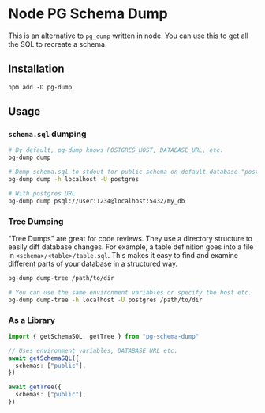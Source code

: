 # Node PG Schema Dump

This is an alternative to `pg_dump` written in node. You can use this to get
all the SQL to recreate a schema.

## Installation

`npm add -D pg-dump`

## Usage

### `schema.sql` dumping

```bash
# By default, pg-dump knows POSTGRES_HOST, DATABASE_URL, etc.
pg-dump dump

# Dump schema.sql to stdout for public schema on default database "postgres"
pg-dump dump -h localhost -U postgres

# With postgres URL
pg-dump dump psql://user:1234@localhost:5432/my_db
```

### Tree Dumping

"Tree Dumps" are great for code reviews. They use a directory structure to
easily diff database changes. For example, a table definition goes into a file
in `<schema>/<table>/table.sql`. This makes it easy to find and examine different
parts of your database in a structured way.

```bash
pg-dump dump-tree /path/to/dir

# You can use the same environment variables or specify the host etc.
pg-dump dump-tree -h localhost -U postgres /path/to/dir
```

### As a Library

```ts
import { getSchemaSQL, getTree } from "pg-schema-dump"

// Uses environment variables, DATABASE_URL etc.
await getSchemaSQL({
  schemas: ["public"],
})

await getTree({
  schemas: ["public"],
})
```
